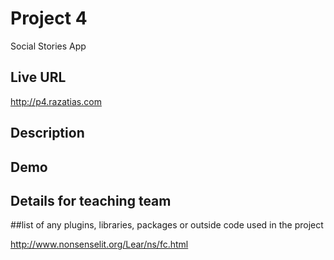 # Project 4
Social Stories App

## Live URL
<http://p4.razatias.com>

## Description

## Demo

## Details for teaching team

##list of any plugins, libraries, packages or outside code used in the project


<http://www.nonsenselit.org/Lear/ns/fc.html>
